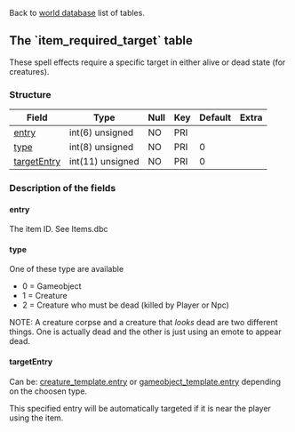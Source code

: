 Back to [world database](mangosdb_struct) list of tables.

The \`item\_required\_target\` table
------------------------------------

These spell effects require a specific target in either alive or dead state (for creatures).

### Structure

| **Field**                                       | **Type**         | **Null** | **Key** | **Default** | **Extra** |
|-------------------------------------------------|------------------|----------|---------|-------------|-----------|
| [entry](Item_required_target#entry)             | int(6) unsigned  | NO       | PRI     |             |           |
| [type](Item_required_target#type)               | int(8) unsigned  | NO       | PRI     | 0           |           |
| [targetEntry](Item_required_target#targetentry) | int(11) unsigned | NO       | PRI     | 0           |           |

### Description of the fields

#### entry

The item ID. See Items.dbc

#### type

One of these type are available

-   0 = Gameobject
-   1 = Creature
-   2 = Creature who must be dead (killed by Player or Npc)

NOTE: A creature corpse and a creature that *looks* dead are two different things. One is actually dead and the other is just using an emote to appear dead.

#### targetEntry

Can be: [creature\_template.entry](creature_template#entry) or [gameobject\_template.entry](gameobject_template#entry) depending on the choosen type.

This specified entry will be automatically targeted if it is near the player using the item.
